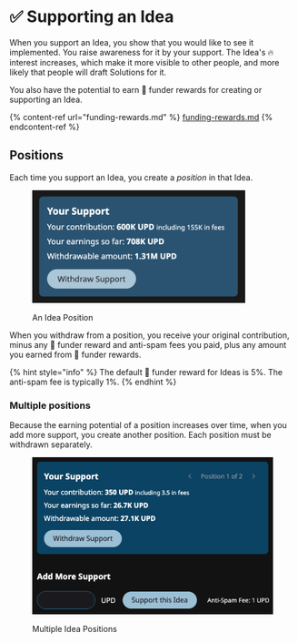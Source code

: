 # ✅ Supporting an Idea

When you support an Idea, you show that you would like to see it implemented. You raise awareness for it by your support. The Idea's 🔥 interest increases, which make it more visible to other people, and more likely that people will draft Solutions for it.

You also have the potential to earn 🎁 funder rewards for creating or supporting an Idea.

{% content-ref url="funding-rewards.md" %}
[funding-rewards.md](funding-rewards.md)
{% endcontent-ref %}

## Positions

Each time you support an Idea, you create a _position_ in that Idea.

<figure><img src="../.gitbook/assets/Idea-support-positive.png" alt="" width="375"><figcaption><p>An Idea Position</p></figcaption></figure>

When you withdraw from a position, you receive your original contribution, minus any 🎁 funder reward and anti-spam fees you paid, plus any amount you earned from 🎁 funder rewards.

{% hint style="info" %}
The default 🎁 funder reward for Ideas is 5%. The anti-spam fee is typically 1%.
{% endhint %}

### Multiple positions

Because the earning potential of a position increases over time, when you add more support, you create another position. Each position must be withdrawn separately.

<figure><img src="../.gitbook/assets/idea-support-multiple-positions.png" alt=""><figcaption><p>Multiple Idea Positions</p></figcaption></figure>
